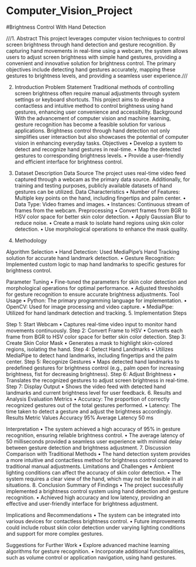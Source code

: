 # Computer_Vision_Project
#Brightness Control With Hand Detection

///1. Abstract
This project leverages computer vision techniques to control screen brightness through hand detection and gesture recognition. By capturing hand movements in real-time using a webcam, the system allows users to adjust screen brightness with simple hand gestures, providing a convenient and innovative solution for brightness control. The primary objectives include detecting hand gestures accurately, mapping these gestures to brightness levels, and providing a seamless user experience.///

2. Introduction
Problem Statement
Traditional methods of controlling screen brightness often require manual adjustments through system settings or keyboard shortcuts. This project aims to develop a contactless and intuitive method to control brightness using hand gestures, enhancing user convenience and accessibility.
Background
With the advancement of computer vision and machine learning, gesture recognition has become a feasible solution for various applications. Brightness control through hand detection not only simplifies user interaction but also showcases the potential of computer vision in enhancing everyday tasks.
Objectives
•	Develop a system to detect and recognize hand gestures in real-time.
•	Map the detected gestures to corresponding brightness levels.
•	Provide a user-friendly and efficient interface for brightness control.


3. Dataset Description
Data Source
The project uses real-time video feed captured through a webcam as the primary data source. Additionally, for training and testing purposes, publicly available datasets of hand gestures can be utilized.
Data Characteristics
•	Number of Features: Multiple key points on the hand, including fingertips and palm center.
•	Data Type: Video frames and images.
•	Instances: Continuous stream of frames from the webcam.
Preprocessing
•	Convert frames from BGR to HSV color space for better skin color detection.
•	Apply Gaussian Blur to reduce noise.
•	Create a mask to isolate hand regions using skin color detection.
•	Use morphological operations to enhance the mask quality.
4. Methodology

Algorithm Selection
•	Hand Detection: Used MediaPipe’s Hand Tracking solution for accurate hand landmark detection.
•	Gesture Recognition: Implemented custom logic to map hand landmarks to specific gestures for brightness control.

Parameter Tuning
•	Fine-tuned the parameters for skin color detection and morphological operations for optimal performance.
•	Adjusted thresholds for gesture recognition to ensure accurate brightness adjustments.
Tool Usage
•	Python: The primary programming language for implementation.
•	OpenCV: Used for image processing and video capture.
•	MediaPipe: Utilized for hand landmark detection and tracking.
5. Implementation Steps

Step 1: Start Webcam
•	Captures real-time video input to monitor hand movements continuously.
Step 2: Convert Frame to HSV
•	Converts each frame from BGR to HSV color space for better skin color detection.
Step 3: Create Skin Color Mask
•	Generates a mask to highlight skin-colored regions, isolating the hand.
Step 4: Detect Hand Landmarks
•	Utilizes MediaPipe to detect hand landmarks, including fingertips and the palm center.
Step 5: Recognize Gestures
•	Maps detected hand landmarks to predefined gestures for brightness control (e.g., palm open for increasing brightness, fist for decreasing brightness).
Step 6: Adjust Brightness
•	Translates the recognized gestures to adjust screen brightness in real-time.
Step 7: Display Output
•	Shows the video feed with detected hand landmarks and current brightness level for user feedback.
6. Results and Analysis
Evaluation Metrics
•	Accuracy: The proportion of correctly recognized gestures out of the total gestures performed.
•	Latency: The time taken to detect a gesture and adjust the brightness accordingly.
Results
Metric	Values
Accuracy	95%
Average Latency	50 ms
	
	
	
Interpretation
•	The system achieved a high accuracy of 95% in gesture recognition, ensuring reliable brightness control.
•	The average latency of 50 milliseconds provided a seamless user experience with minimal delay between gesture detection and brightness adjustment.
7. Discussion
Comparison with Traditional Methods
•	The hand detection system provides a more intuitive and contactless method for brightness control compared to traditional manual adjustments.
Limitations and Challenges
•	Ambient lighting conditions can affect the accuracy of skin color detection.
•	The system requires a clear view of the hand, which may not be feasible in all situations.
8. Conclusion
Summary of Findings
•	The project successfully implemented a brightness control system using hand detection and gesture recognition.
•	Achieved high accuracy and low latency, providing an effective and user-friendly interface for brightness adjustment.

Implications and Recommendations
•	The system can be integrated into various devices for contactless brightness control.
•	Future improvements could include robust skin color detection under varying lighting conditions and support for more complex gestures.

Suggestions for Further Work
•	Explore advanced machine learning algorithms for gesture recognition.
•	Incorporate additional functionalities, such as volume control or application navigation, using hand gestures.
